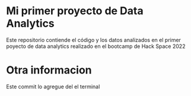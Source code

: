 # Mi primer proyecto de Data Analytics

Este repositorio contiende el código y los datos analizados en el primer poyecto de data analytics realizado en el bootcamp de Hack Space 2022

# Otra informacion

Este commit lo agregue del el terminal
